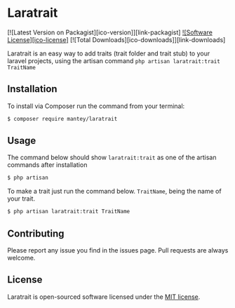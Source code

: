 # Laratrait

[![Latest Version on Packagist][ico-version]][link-packagist]
[![Software License][ico-license]](LICENSE.md)
[![Total Downloads][ico-downloads]][link-downloads]

Laratrait is an easy way to add traits (trait folder and trait stub) to your laravel projects, using the artisan command ``` php artisan laratrait:trait TraitName ```

## Installation

To install via Composer run the command from your terminal:

``` bash
$ composer require mantey/laratrait
```

## Usage

The command below should show ```laratrait:trait``` as one of the artisan commands after installation

``` bash
$ php artisan
```


To make a trait just run the command below. `TraitName`, being the name of your trait.

``` bash
$ php artisan laratrait:trait TraitName
```

## Contributing

Please report any issue you find in the issues page. Pull requests are always welcome.

## License

Laratrait is open-sourced software licensed under the [MIT license](http://opensource.org/licenses/MIT).



